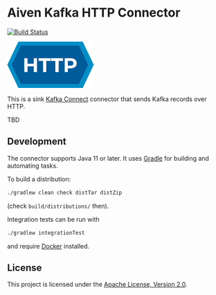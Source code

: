 # Aiven Kafka HTTP Connector

[![Build Status](https://travis-ci.org/aiven/aiven-kafka-connect-http.svg?branch=master)](https://travis-ci.org/aiven/aiven-kafka-connect-http)

![HTTP logo](docs/IETF-Badge-HTTP.png)

This is a sink [Kafka Connect](https://kafka.apache.org/documentation/#connect) connector that sends Kafka records over HTTP.

TBD

## Development

The connector supports Java 11 or later. It uses [Gradle](https://gradle.org/) for building and automating tasks.

To build a distribution:
```bash
./gradlew clean check distTar distZip
```
(check `build/distributions/` then).

Integration tests can be run with 
```bash
./gradlew integrationTest
```
and require [Docker](https://www.docker.com/) installed.

## License

This project is licensed under the [Apache License, Version 2.0](LICENSE).
